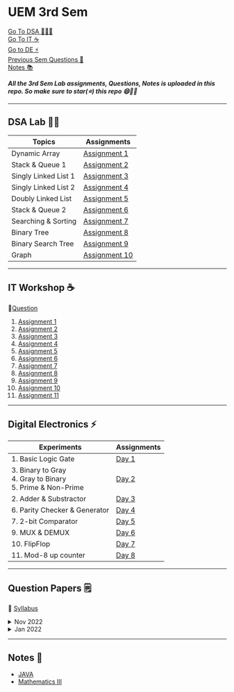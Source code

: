 # UEM 3rd Sem

[Go To DSA 👩🏻‍💻](#dsa-lab-technologist) <br>
[Go To IT ☕](#it-workshop-coffee) <br>
[Go to DE ⚡](#digital-electronics-zap) <br>
[Previous Sem Questions 📑](#question-papers-spiral_notepad) <br>
[Notes 📚](#notes-moyai)

**_All the 3rd Sem Lab assignments, Questions, Notes is uploaded in this repo. So make sure to star(⭐) this repo 😄✌🏻_**

---

## DSA Lab :technologist:

| Topics               | Assignments                                                                             |
| -------------------- | --------------------------------------------------------------------------------------- |
| Dynamic Array        | [Assignment 1](https://github.com/saha-indranil/DSA01/blob/main/Questions/README1.md)   |
| Stack & Queue 1      | [Assignment 2](https://github.com/saha-indranil/DSA01/blob/main/Questions/README2.md)   |
| Singly Linked List 1 | [Assignment 3](https://github.com/saha-indranil/DSA01/blob/main/Questions/README3.md)   |
| Singly Linked List 2 | [Assignment 4](https://github.com/saha-indranil/DSA01/blob/main/Questions/README4.md)   |
| Doubly Linked List   | [Assignment 5](https://github.com/saha-indranil/DSA01/blob/main/Questions/README5.md)   |
| Stack & Queue 2      | [Assignment 6](https://github.com/saha-indranil/DSA01/blob/main/Questions/README6.md)   |
| Searching & Sorting  | [Assignment 7](https://github.com/saha-indranil/DSA01/blob/main/Questions/README7.md)   |
| Binary Tree          | [Assignment 8](https://github.com/saha-indranil/DSA01/blob/main/Questions/README8.md)   |
| Binary Search Tree   | [Assignment 9](https://github.com/saha-indranil/DSA01/blob/main/Questions/README9.md)   |
| Graph                | [Assignment 10](https://github.com/saha-indranil/DSA01/blob/main/Questions/README10.md) |

---

## IT Workshop :coffee:

💠[Question](https://drive.google.com/file/d/1ZjDGDwiDeSj4t-XkfCieJIc38ZIjBKDH/view?usp=share_link)

1. [Assignment 1](https://github.com/RiddhiRaj/IT-Workshop-Assignments/tree/master/Assignment1)
1. [Assignment 2](https://github.com/RiddhiRaj/IT-Workshop-Assignments/tree/master/Assignment2)
1. [Assignment 3](https://github.com/GodPhoenix2003/IT-Workshop-Assignment/tree/main/Assignment%203)
1. [Assignment 4](https://github.com/RiddhiRaj/IT-Workshop-Assignments/tree/master/Assignment4)
1. [Assignment 5](https://drive.google.com/file/d/1CfrdkHC715uzz6F4hfXjKgpgoT4DDXnx/view?usp=share_link)
1. [Assignment 6](https://drive.google.com/file/d/1qeid0NCmYqXacDxhIKelD4MlU74-9-5-/view?usp=share_link)
1. [Assignment 7](https://github.com/RiddhiRaj/IT-Workshop-Assignments/blob/master/Assignment7/)
1. [Assignment 8](https://drive.google.com/file/d/1fNzwAWv94myhVglGMfaqrmLL9H1JR2fU/view?usp=share_link)
1. [Assignment 9](https://github.com/RiddhiRaj/IT-Workshop-Assignments/tree/master/Assignment9)
1. [Assignment 10](https://drive.google.com/file/d/1zBSOgS-i24kSUAtkQfCrCAiw9PEg53Zn/view?usp=share_link)
1. [Assignment 11](https://drive.google.com/file/d/1BaKK8oz0vq11HyhkxooyIY-hWL18PWh4/view?usp=share_link)

---

## Digital Electronics :zap:

| Experiments                                                        | Assignments                                                                                    |
| ------------------------------------------------------------------ | ---------------------------------------------------------------------------------------------- |
| 1. Basic Logic Gate                                                | [Day 1](https://drive.google.com/file/d/1Vk7uYH1hescYQ81IgQwVsbRgxm7zKmpj/view?usp=share_link) |
| 3. Binary to Gray <br> 4. Gray to Binary <br> 5. Prime & Non-Prime | [Day 2](https://drive.google.com/file/d/1lRsye5Jdefg_7iRR8ssBxLLnILUeH5oN/view?usp=share_link) |
| 2. Adder & Substractor                                             | [Day 3](https://drive.google.com/file/d/1hFe6ntpNMwDuagz1yGrUdHCuXjVeOxPw/view?usp=share_link) |
| 6. Parity Checker & Generator                                      | [Day 4](https://drive.google.com/file/d/1Z7QuYn55F1QDLlzfByVC3tonrzuqFA7q/view?usp=share_link) |
| 7. 2-bit Comparator                                                | [Day 5](https://drive.google.com/file/d/1-n7GbGs-e6vY8I1tZQAyBk48ZF--pNl9/view?usp=share_link) |
| 9. MUX & DEMUX                                                     | [Day 6](https://drive.google.com/file/d/1y-lM7mFYVOmkl8wViz0bLWmTO5Km80eU/view?usp=share_link) |
| 10. FlipFlop                                                       | [Day 7](https://drive.google.com/file/d/1ttmeeat2pPBEA_LPIs8HmWVmzIuuHVBH/view?usp=share_link) |
| 11. Mod-8 up counter                                               | [Day 8](https://drive.google.com/file/d/1-iR-NxZmLROPI0mFCX1317vkvwlVkr3X/view?usp=share_link) |

---

## Question Papers :spiral_notepad:

💠 [Syllabus](https://drive.google.com/file/d/1ZjV3HsiDDPe5FXP1-iuigmSw7qBDvATS/view?usp=share_link)
<br>

<details><summary> Nov 2022 </summary><blockquote>

<details>
<summary> Term I </summary><blockquote>

- [Analog Electronic Circuits](https://drive.google.com/file/d/1Yx_G9DX6op-OjbIV9vidsU1YFHw5QAT3/view?usp=share_link) <br>
- [Digital Electronics](https://drive.google.com/file/d/1Yf7NSr4oH3UixFO0LQMfPz4NZ96q79py/view?usp=share_link) <br>
- [Data Structure & Algorithms](https://drive.google.com/file/d/1YTs63absSdhQoYekPOzfbJry_nkA9bUz/view?usp=share_link) <br>
- [OOP using JAVA](https://drive.google.com/file/d/1YUQZNiZtMCIvrBL6NP4zGAAcpgVzgniF/view?usp=share_link) <br>
- [Mathematics III](https://drive.google.com/file/d/1YtWJasBknRSw8Pg_FjuajinnqixKWW-A/view?usp=share_link) <br>

</blockquote></details>

<details>
<summary> Term II </summary><blockquote>

- [Analog Electronic Circuits](https://drive.google.com/file/d/1ZF7gNT6cUp6MIqhlHpC6ueWC8xSmWIdm/view?usp=share_link) <br>
- [Digital Electronics](https://drive.google.com/file/d/1ZMGtHi1MgnUcwM0JKrndF_X8gzNlHeie/view?usp=share_link) <br>
- [Data Structure & Algorithms](https://drive.google.com/file/d/1ZK1aQbk3g5C2_9KRZOqb6GJRyYDERh8-/view?usp=share_link) <br>
- [OOP using JAVA](https://drive.google.com/file/d/1Z9uQG38l3znhAmD8uggnQTsapACBjJpt/view?usp=share_link) <br>
- [Mathematics III](https://drive.google.com/file/d/1ZFuXqmg2fDYMtyynvhgXRS_l6V1MgSi8/view?usp=share_link) <br>

</blockquote></details>

<details>
<summary> End Sem </summary><blockquote>

- [Analog Electronic Circuits](https://drive.google.com/file/d/1ZXxb7Y7GvnvbfawVzYRTUFpkXQUvX12_/view?usp=share_link) <br>
- [Digital Electronics](https://drive.google.com/file/d/1ZMrj2UzAGbXcUa-XEd-6g0hRJ1eYht0t/view?usp=share_link) <br>
- [Data Structure & Algorithms](https://drive.google.com/file/d/1ZMxtBuEkSi9FU3_Qbw5Of1hOzK5sxe3h/view?usp=share_link) <br>
- [OOP using JAVA](#) <br>
- [Mathematics III](https://drive.google.com/file/d/1ZNHiDspoB-giMbH08vWMtAqFZDQNnx_C/view?usp=share_link) <br>
- [TRW using LaTex](https://drive.google.com/file/d/1ZMefyB7farAvZoFf36CTA6dsL44aonvi/view?usp=share_link) <br>

</blockquote></details>
</blockquote></details>

<details><summary> Jan 2022 </summary><blockquote>

<details>
<summary> Term I </summary><blockquote>

- [Analog Electronic Circuits](https://drive.google.com/file/d/1ZxqTNSh8_9eLUbhl1rFXIY6FvOsINqlw/view?usp=share_link) <br>
- [Digital Electronics](https://drive.google.com/file/d/1_62MAF2V8KiYHTK3v_Y5lt32TvOaC8mc/view?usp=share_link) <br>
- [Data Structure & Algorithms](https://drive.google.com/file/d/1_ALg5Wnbge9YHLsSWcWYuXgykoIges2z/view?usp=share_link) <br>
- [IT WorkShop](https://drive.google.com/file/d/1_HNhU93LmI9e2l5aLtTqSY7ipIOhJxoy/view?usp=share_link) <br>
- [Mathematics III](https://drive.google.com/file/d/1Zl80dnFv0ztAFlGy3qcrAM9XIMONMYLt/view?usp=share_link) <br>
- [LaTex](https://drive.google.com/file/d/1_A5KWM34IvlK1hvWwaqLZVqiQ2Ig31ub/view?usp=share_link)<br>

</blockquote></details>

<details>
<summary> Term II </summary><blockquote>

- [Analog Electronic Circuits](https://drive.google.com/file/d/1_LRl0C8eyhb5E5uin8H5MdpM7qTdjm2D/view?usp=share_link) <br>
- [Digital Electronics](https://drive.google.com/file/d/1_MyGGvIT-eXJmNNTqEx1l76ZMRUC9I9t/view?usp=share_link) <br>
- [Data Structure & Algorithms](https://drive.google.com/file/d/1_QcSHcDG2G_8H2E1z6ncsaeqAv4iLB7H/view?usp=share_link) <br>
- [ESP III](https://drive.google.com/file/d/1uKglegLiT-n-h-Lza3EUoGZrzbjDuoXo/view?usp=share_link)

</blockquote></details>

<details>
<summary> End Sem </summary><blockquote>

- [ESP III](https://drive.google.com/file/d/1__SVamZH8eJ1XJCHYmQQNEy6vq5TTDFI/view?usp=share_link) <br>
- [SDP III](https://drive.google.com/file/d/1pj8XckqAtnkQK5MJ2Fq-Uei077YhiT-e/view?usp=share_link)
- [Analog Electronic Circuits](https://drive.google.com/file/d/1_dfsDeOZmjp68krMAzM-bfbzIwPBG352/view?usp=share_link) <br>
- [Digital Electronics](https://drive.google.com/file/d/1_bl3HeoABZH5gdRDJDKCkiaIIOzACgbp/view?usp=share_link) <br>
- [Data Structure & Algorithms](https://drive.google.com/file/d/1_WMbZiRtf0SNe78xHEqtTKGYyC6JP5n3/view?usp=share_link) <br>
- [IT WorkShop](https://drive.google.com/file/d/1_VlFz4xWG8qGZ76hHz_5nn8BglfqEYFE/view?usp=share_link) <br>
- [Mathematics III](https://drive.google.com/file/d/1_e9Ptht82cut27wgN_EFGAFtHK6KlDke/view?usp=share_link) <br>
- [TRW using LaTex](https://drive.google.com/file/d/1_SCGupBXnl5vwM4ip5DLDk25IWzNBHQb/view?usp=share_link) <br>
- [DE Practical](https://drive.google.com/file/d/1_ehj_XOeg1hCxKJmOoAob8288xqpXCN1/view?usp=share_link)<br>

</blockquote></details>
</blockquote></details>

---

## Notes :moyai:

- [JAVA](https://drive.google.com/drive/folders/1S2PXl8vWiOQwIsTZIQ0rssCLlvt80Kbu?usp=share_link)
- [Mathematics III](https://drive.google.com/drive/folders/1RtFWf93xY1D2xLQpgQ4pJlDoWpJLm2-z?usp=share_link)
